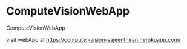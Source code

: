 # ComputeVisionWebApp
ComputeVisionWebApp

visit webApp at https://computer-vision-sajeenthiran.herokuapp.com/

